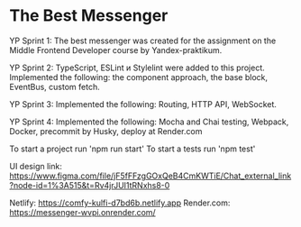 # The Best Messenger
YP Sprint 1:
The best messenger was created for the assignment on the Middle Frontend Developer course by Yandex-praktikum.

YP Sprint 2:
TypeScript, ESLint и Stylelint were added to this project.
Implemented the following:
the component approach,
the base block,
EventBus,
custom fetch.

YP Sprint 3:
Implemented the following:
Routing,
HTTP API,
WebSocket.

YP Sprint 4:
Implemented the following:
Mocha and Chai testing,
Webpack,
Docker,
precommit by Husky,
deploy at Render.com

To start a project run 'npm run start'
To start a tests run 'npm test'

UI design link: https://www.figma.com/file/jF5fFFzgGOxQeB4CmKWTiE/Chat_external_link?node-id=1%3A515&t=Rv4jrJUI1tRNxhs8-0

Netlify: https://comfy-kulfi-d7bd6b.netlify.app
Render.com: https://messenger-wvpi.onrender.com/
